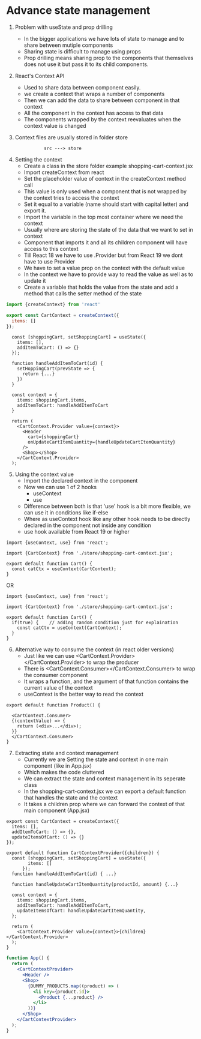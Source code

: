 # Advance state management

1. Problem with useState and prop drilling

   - In the bigger applications we have lots of state to manage and to share between mutiple components
   - Sharing state is difficult to manage using props
   - Prop drilling means sharing prop to the components that themselves does not use it but pass it to its child components.

2. React's Context API

   - Used to share data between component easily.
   - we create a context that wraps a number of components
   - Then we can add the data to share between component in that context
   - All the component in the context has access to that data
   - The components wrapped by the context reevaluates when the context value is changed

3. Context files are usually stored in folder store

```
              src ---> store
```

4. Setting the context
   - Create a class in the store folder example shopping-cart-context.jsx
   - Import createContext from react
   - Set the placeholder value of context in the createContext method call
   - This value is only used when a component that is not wrapped by the context tries to access the context
   - Set it equal to a variable (name should start with capital letter) and export it.
   - Import the variable in the top most container where we need the context
   - Usually where are storing the state of the data that we want to set in context
   - Component that imports it and all its children component will have access to this context
   - Till React 18 we have to use <Content-name>.Provider but from React 19 we dont have to use Provider
   - We have to set a value prop on the context with the default value
   - In the context we have to provide way to read the value as well as to update it
   - Create a variable that holds the value from the state and add a method that calls the setter method of the state

```shopping-cart-context.jsx
import {createContext} from 'react'

export const CartContext = createContext({
  items: []
});

```

```In App.jsx
  const [shoppingCart, setShoppingCart] = useState({
    items: [],
    addItemToCart: () => {}
  });

  function handleAddItemToCart(id) {
    setHoppingCart(prevState => {
      return {...}
    })
  }

  const context = {
    items: shoppingCart.items,
    addItemToCart: handleAddItemToCart
  }

  return (
    <CartContext.Provider value={context}>
      <Header
        cart={shoppingCart}
        onUpdateCartItemQuantity={handleUpdateCartItemQuantity}
      />
      <Shop></Shop>
    </CartContext.Provider>
  );

```

5. Using the context value
   - Import the declared context in the component
   - Now we can use 1 of 2 hooks
     - useContext
     - use
   - Difference between both is that 'use' hook is a bit more flexible, we can use it in conditions like if-else
   - Where as useContext hook like any other hook needs to be directly declared in the component not inside any condition
   - use hook available from React 19 or higher

```
import {useContext, use} from 'react';

import {CartContext} from './store/shopping-cart-context.jsx';

export default function Cart() {
  const catCtx = useContext(CartContext);
}

```

OR

```
import {useContext, use} from 'react';

import {CartContext} from './store/shopping-cart-context.jsx';

export default function Cart() {
  if(true) {    // adding random condition just for explaination
    const catCtx = useContext(CartContext);
  }
}
```

6. Alternative way to consume the context (in react older versions)
   - Just like we can use <CartContext.Provider></CartContext.Provider> to wrap the producer
   - There is <CartContext.Consumer></CartContext.Consumer> to wrap the consumer component
   - It wraps a function, and the argument of that function contains the current value of the context
   - useContext is the better way to read the context

```
export default function Product() {

  <CartContext.Consumer>
  {(contextValue) => {
    return (<div>...</div>);
  }}
  </CartContext.Consumer>
}

```

7. Extracting state and context management
   - Currently we are Setting the state and context in one main component (like in App.jsx)
   - Which makes the code cluttered
   - We can extract the state and context management in its seperate class
   - In the shopping-cart-context.jsx we can export a default function that handles the state and the context
   - It takes a children prop where we can forward the context of that main component (App.jsx)

```context
export const CartContext = createContext({
  items: [],
  addItemToCart: () => {},
  updateItemsOfCart: () => {}
});

export default function CartContextProvider({children}) {
  const [shoppingCart, setShoppingCart] = useState({
        items: []
      });
  function handleAddItemToCart(id) { ...}

  function handleUpdateCartItemQuantity(productId, amount) {...}

  const context = {
    items: shoppingCart.items,
    addItemToCart: handleAddItemToCart,
    updateItemsOfCart: handleUpdateCartItemQuantity,
  };

  return (
    <CartContext.Provider value={context}>{children}</CartContext.Provider>
  );
}
```

```App.jsx
function App() {
  return (
    <CartContextProvider>
      <Header />
      <Shop>
        {DUMMY_PRODUCTS.map((product) => (
          <li key={product.id}>
            <Product {...product} />
          </li>
        ))}
      </Shop>
    </CartContextProvider>
  );
}
```
